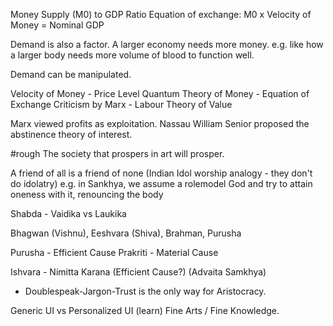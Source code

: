 Money Supply (M0) to GDP Ratio
Equation of exchange: M0 x Velocity of Money = Nominal GDP

Demand is also a factor. A larger economy needs more money.
e.g. like how a larger body needs more volume of blood to function well.

Demand can be manipulated.

Velocity of Money - Price Level
Quantum Theory of Money - Equation of Exchange
Criticism by Marx - Labour Theory of Value

Marx viewed profits as exploitation.
Nassau William Senior proposed the abstinence theory of interest.

#rough 
The society that prospers in art will prosper.

A friend of all is a friend of none (Indian Idol worship analogy - they don't do idolatry)
e.g. in Sankhya, we assume a rolemodel God and try to attain oneness with it, renouncing the body

Shabda - Vaidika vs Laukika

Bhagwan (Vishnu), Eeshvara (Shiva), Brahman, Purusha

Purusha - Efficient Cause
Prakriti - Material Cause

Ishvara - Nimitta Karana (Efficient Cause?) (Advaita Samkhya)

- Doublespeak-Jargon-Trust is the only way for Aristocracy.

Generic UI vs Personalized UI (learn)
Fine Arts / Fine Knowledge.